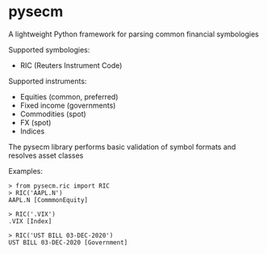 # pysecm
A lightweight Python framework for parsing common financial symbologies

Supported symbologies:
- RIC (Reuters Instrument Code)

Supported instruments:
- Equities (common, preferred)
- Fixed income (governments)
- Commodities (spot)
- FX (spot)
- Indices

The pysecm library performs basic validation of symbol formats and resolves asset classes

Examples:
```
> from pysecm.ric import RIC
> RIC('AAPL.N')
AAPL.N [CommmonEquity]
```
```
> RIC('.VIX')
.VIX [Index]
```

```
> RIC('UST BILL 03-DEC-2020')
UST BILL 03-DEC-2020 [Government]
```
